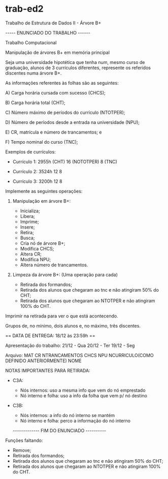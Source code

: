 # trab-ed2
Trabalho de Estrutura de Dados II - Árvore B+

----- ENUNCIADO DO TRABALHO ------

Trabalho Computacional

Manipulação de árvores B+ em memória principal

Seja uma universidade hipotética que tenha num, mesmo curso de graduação,
alunos de 3 currículos diferentes, represente os referidos discentes 
numa árvore B+.

As informações referentes às folhas são as seguintes:

A) Carga horária cursada com sucesso (CHCS);

B) Carga horária total (CHT);

C) Número máximo de períodos do currículo (NTOTPER);

D) Número de períodos desde a entrada na universidade (NPU);

E) CR, matrícula e número de trancamentos; e

F) Tempo nominal do curso (TNC);

Exemplos de currículos:

- Currículo 1:
	2955h (CHT)
	16 (NOTOTPER)
	8 (TNC)

- Currículo 2:
	3524h
	12
	8

- Currículo 3:
	3200h
	12
	8

Implemente as seguintes operações:

1) Manipulação em árvore B+:
	- Inicializa;
	- Libera;
	- Imprime;
	- Insere;
	- Retira;
	- Busca;
	- Cria nó de árvore B+;
	- Modifica CHCS;
	- Altera CR;
	- Modifica NPU;
	- Altera número de trancamentos.

2) Limpeza da árvore B+: (Uma operação para cada)
	- Retirada dos formandos;
	- Retirada dos alunos que chegaram ao tnc e não atingiram 50%
	do CHT;
	- Retirada dos alunos que chegaram ao NTOTPER e não atingiram
	100% do CHT.

Imprimir na retirada para ver o que está acontecendo.

Grupos de, no mínimo, dois alunos e, no máximo, três discentes.

== DATA DE ENTREGA: 18/12 às 23:59h ==

Apresentação do trabalho:
21/12 - Qua
20/12 - Ter
19/12 - Seg

Arquivo:
MAT CR NTRANCAMENTOS CHCS NPU NCURRICULO(COMO DEFINIDO ANTERIORMENTE) NOME

NOTAS IMPORTANTES PARA RETIRADA:

- C3A:
	* Nós internos: uso a mesma info que vem do nó emprestado
	* Nó interno e folha: uso a info da folha que vem p/ nó destino
- C3B:
	* Nós internos: a info do nó interno se mantém
	* Nó interno e folha: perco a informação do nó interno
  
  ------------- FIM DO ENUNCIADO ----------
  
Funções faltando:

- Remove;
- Retirada dos formandos;
- Retirada dos alunos que chegaram ao tnc e não atingiram 50% do CHT;
- Retirada dos alunos que chegaram ao NTOTPER e não atingiram 100% do CHT.
